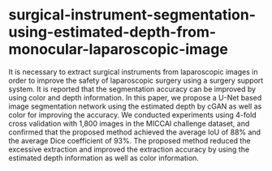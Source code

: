 # surgical-instrument-segmentation-using-estimated-depth-from-monocular-laparoscopic-image
It is necessary to extract surgical instruments from laparoscopic images in order to improve the safety of laparoscopic surgery using a surgery support system. It is reported that the segmentation accuracy can be improved by using color and depth information. In this paper, we propose a U-Net based image segmentation network using the estimated depth by cGAN as well as color for improving the accuracy. We conducted experiments using 4-fold cross validation with 1,800 images in the MICCAI challenge dataset, and confirmed that the proposed method achieved the average IoU of 88% and the average Dice coefficient of 93%. The proposed method reduced the excessive extraction and improved the extraction accuracy by using the estimated depth information as well as color information.
